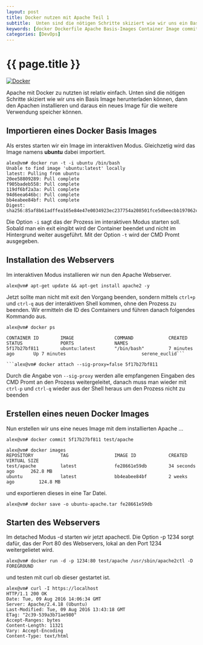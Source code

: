 ```yaml
---
layout: post
title: Docker nutzen mit Apache Teil 1
subtitle:  Unten sind die nötigen Schritte skiziert wie wir uns ein Basis Image herunterladen können, dann den Apachen installieren und daraus ein neues Image für die weitere Verwendung speicher können.
keywords: [docker Dockerfile Apache Basis-Images Container Image commit MAINTAINER exec persistent]
categories: [DevOps]
---
```

# {{ page.title }}

[![Docker](https://s.elastic2ls.com/wp-content/uploads/2018/02/27203811/DockerLogo1-300x150.png)](https://s.elastic2ls.com/wp-content/uploads/2018/02/27203811/DockerLogo1.png)



Apache mit Docker zu nutzten ist relativ einfach. Unten sind die nötigen Schritte skiziert wie wir uns ein Basis Image herunterladen können, dann den Apachen installieren und daraus ein neues Image für die weitere Verwendung speicher können.

## Importieren eines Docker Basis Images

Als erstes starten wir ein Image im interaktiven Modus. Gleichzetig wird das Image namens **ubuntu** dabei importiert.

```
alex@vm# docker run -t -i ubuntu /bin/bash
Unable to find image 'ubuntu:latest' locally
latest: Pulling from ubuntu
20ee58809289: Pull complete
f905badeb558: Pull complete
119df6bf2a3a: Pull complete
94d6eea646bc: Pull complete
bb4eabee84bf: Pull complete
Digest: sha256:85af8b61adffea165e84e47e0034923ec237754a208501fce5dbeecbb197062c
```

Die Option ```-i``` sagt das der Prozess im interaktiven Modus starten soll. Sobald man ein exit eingibt wird der Container beendet und nicht im Hintergrund weiter ausgeführt. Mit der Option ```-t``` wird der CMD Promt ausgegeben.

## Installation des Webservers

Im interaktiven Modus installieren wir nun den Apache Webserver.

```
alex@vm# apt-get update && apt-get install apache2 -y
```

Jetzt sollte man nicht mit exit den Vorgang beenden, sondern mittels ```ctrl+p``` und ```ctrl-q``` aus der interaktiven Shell kommen, ohne den Prozess zu beenden. Wir ermitteln die ID des Comtainers und führen danach folgendes Kommando aus.

```
alex@vm# docker ps

CONTAINER ID        IMAGE               COMMAND             CREATED             STATUS              PORTS               NAMES
5f17b27bf811        ubuntu:latest       "/bin/bash"         7 minutes ago       Up 7 minutes                            serene_euclid```

```alex@vm# docker attach --sig-proxy=false 5f17b27bf811
```

Durch die Angabe von ```--sig-proxy``` werden alle empfangenen Eingaben des CMD Promt an den Prozess weitergeleitet, danach muss man wieder mit ```ctrl-p``` und ```ctrl-q``` wieder aus der Shell heraus um den Prozess nicht zu beenden  

## Erstellen eines neuen Docker Images

Nun erstellen wir uns eine neues Image mit dem installierten Apache ...

```
alex@vm# docker commit 5f17b27bf811 test/apache
```

```
alex@vm# docker images
REPOSITORY          TAG                 IMAGE ID            CREATED             VIRTUAL SIZE
test/apache         latest              fe28661e59db        34 seconds ago      262.8 MB
ubuntu              latest              bb4eabee84bf        2 weeks ago         124.8 MB
```

und exportieren dieses in eine Tar Datei.

```
alex@vm# docker save -o ubuntu-apache.tar fe28661e59db
```

## Starten des Webservers

Im detached Modus -d starten wir jetzt apachectl. Die Option -p 1234 sorgt dafür, das der Port 80 des Webservers, lokal an den Port 1234 weitergelietet wird.

```
alex@vm# docker run -d -p 1234:80 test/apache /usr/sbin/apache2ctl -D FOREGROUND
```

und testen mit curl ob dieser gestartet ist.

```
alex@vm# curl -I https://localhost
HTTP/1.1 200 OK
Date: Tue, 09 Aug 2016 14:06:34 GMT
Server: Apache/2.4.18 (Ubuntu)
Last-Modified: Tue, 09 Aug 2016 13:43:18 GMT
ETag: "2c39-539a3b71ae980"
Accept-Ranges: bytes
Content-Length: 11321
Vary: Accept-Encoding
Content-Type: text/html
```
